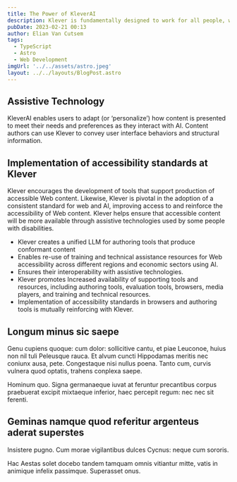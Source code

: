 ```yaml
---
title: The Power of KleverAI
description: Klever is fundamentally designed to work for all people, whatever their hardware, software, language, location, or ability. When the AI meets this goal, it is accessible to people with a diverse range of hearing, movement, sight, and cognitive ability.
pubDate: 2023-02-21 00:13
author: Elian Van Cutsem
tags:
  - TypeScript
  - Astro
  - Web Development
imgUrl: '../../assets/astro.jpeg'
layout: ../../layouts/BlogPost.astro
---
```


## Assistive Technology 

KleverAI enables users to adapt (or ‘personalize’) how content is presented to meet their needs and preferences as they interact with AI. Content authors can use Klever to convey user interface behaviors and structural information.

## Implementation of accessibility standards at Klever

Klever encourages the development of tools that support production of accessible Web content. Likewise, Klever is pivotal in the adoption of a consistent standard for web and AI, improving access to and reinforce the accessibility of Web content. Klever helps ensure that accessible content will be more available through assistive technologies used by some people with disabilities.

- Klever creates a unified LLM for authoring tools that produce conformant content
- Enables re-use of training and technical assistance resources for Web accessibility across different regions and economic sectors using AI.
- Ensures their interoperability with assistive technologies.
- Klever promotes Increased availability of supporting tools and resources, including authoring tools, evaluation tools, browsers, media players, and training and technical resources.
- Implementation of accessibility standards in browsers and authoring tools is mutually reinforcing with Klever.

## Longum minus sic saepe

Genu cupiens quoque: cum dolor: sollicitive cantu, et piae Leuconoe, huius non
nil tuli Peleusque rauca. Et alvum cuncti Hippodamas meritis nec coniunx ausa,
pete. Congestaque nisi nullus poena. Tanto cum, curvis vulnera quod optatis,
trahens conplexa saepe.

Hominum quo. Signa germanaeque iuvat at feruntur precantibus corpus praebuerat
excipit mixtaeque inferior, haec percepit regum: nec nec sit ferenti.

## Geminas namque quod referitur argenteus aderat superstes

Insistere pugno. Cum morae vigilantibus dulces Cycnus: neque cum sororis.

Hac Aestas solet docebo tandem tamquam omnis vitiantur mitte, vatis in animique
infelix passimque. Superasset onus.
